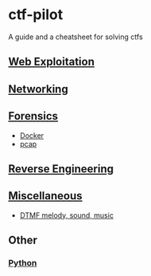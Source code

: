 # ctf-pilot

A guide and a cheatsheet for solving ctfs

## [Web Exploitation](/web)

## [Networking](/networking/)

## [Forensics](/forensics/)

- [Docker](/forensics/#docker)
- [pcap](forensics#pcap-wireshark)

## [Reverse Engineering](/reverse-engineering/)

## [Miscellaneous](/miscellaneous/)

- [DTMF melody, sound, music](/miscellaneous/#DTMF-melody,-sound,-music)

## Other

### [Python](./other/python/)
